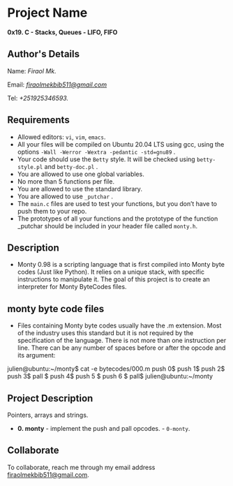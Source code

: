 # Project Name
**0x19. C - Stacks, Queues - LIFO, FIFO**

## Author's Details
Name: *Firaol Mk.*

Email: *firaolmekbib511@gmail.com*

Tel: *+251925346593.*

##  Requirements
*   Allowed editors: `vi`, `vim`, `emacs`.
*   All your files will be compiled on Ubuntu 20.04 LTS using gcc, using the options `-Wall -Werror -Wextra -pedantic -std=gnu89` .
*   Your code should use the `Betty` style. It will be checked using `betty-style.pl` and `betty-doc.pl` .
*   You are allowed to use one global variables.
*   No more than 5 functions per file.
*   You are allowed to use the standard library.
*   You are allowed to use `_putchar` .
*   The `main.c` files are used to test your functions, but you don’t have to push them to your repo.
*   The prototypes of all your functions and the prototype of the function _putchar should be included in your header file called `monty.h`.

## Description
*   Monty 0.98 is a scripting language that is first compiled into Monty byte codes (Just like Python). It relies on a unique stack, with specific instructions to manipulate it. The goal of this project is to create an interpreter for Monty ByteCodes files.

## monty byte code files

*   Files containing Monty byte codes usually have the .m extension. Most of the industry uses this standard but it is not required by the specification of the language. There is not more than one instruction per line. There can be any number of spaces before or after the opcode and its argument:

julien@ubuntu:~/monty$ cat -e bytecodes/000.m
push 0$
push 1$
push 2$
  push 3$
                   pall    $
push 4$
    push 5    $
      push    6        $
pall$
julien@ubuntu:~/monty


## Project Description
Pointers, arrays and strings.

* **0. monty** - implement the push and pall opcodes. - `0-monty`.


## Collaborate

To collaborate, reach me through my email address firaolmekbib511@gmail.com.
